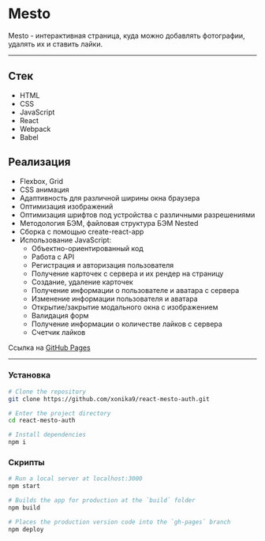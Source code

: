 # Mesto

Mesto - интерактивная страница, куда можно добавлять фотографии, удалять их и ставить лайки.

***

## Стек

* HTML
* CSS
* JavaScript
* React
* Webpack
* Babel

## Реализация

* Flexbox, Grid
* CSS анимация
* Адаптивность для различной ширины окна браузера
* Оптимизация изображений
* Оптимизация шрифтов под устройства с различными разрешениями
* Методология БЭМ, файловая структура БЭМ Nested
* Сборка с помощью create-react-app
* Использование JavaScript:
  * Объектно-ориентированный код
  * Работа с API
  * Регистрация и авторизация пользователя
  * Получение карточек с сервера и их рендер на страницу
  * Создание, удаление карточек
  * Получение информации о пользователе и аватара с сервера
  * Изменение информации пользователя и аватара
  * Открытие/закрытие модального окна с изображением
  * Валидация форм
  * Получение информации о количестве лайков с сервера
  * Счетчик лайков

Ссылка на [GitHub Pages](https://xonika9.github.io/react-mesto-auth/)

***
### Установка

```bash
# Clone the repository
git clone https://github.com/xonika9/react-mesto-auth.git

# Enter the project directory
cd react-mesto-auth

# Install dependencies
npm i
```

### Скрипты

```bash
# Run a local server at localhost:3000
npm start

# Builds the app for production at the `build` folder
npm build

# Places the production version code into the `gh-pages` branch
npm deploy
```
